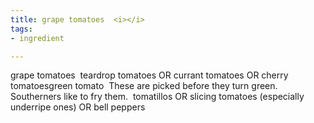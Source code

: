 ```yaml
---
title: grape tomatoes  <i></i>
tags:
- ingredient

---
```

grape tomatoes  teardrop tomatoes OR currant tomatoes OR cherry tomatoesgreen tomato  These are picked before they turn green.  Southerners like to fry them.   tomatillos OR slicing tomatoes (especially underripe ones) OR bell peppers
